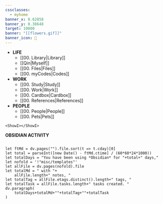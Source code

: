 ```yaml
---
cssclasses:
  - myhome
banner_x: 0.62858
banner_y: 0.38648
target: 10000
banner: "[[flowers.gif]]"
banner_icon: 📆
---
```


- **LIFE**
	- [[00. Library|Library]]
	- [[Qin|Myself]]
	- [[00. Files|Files]]
	- [[00. myCodes|Codes]]
- **WORK**
	- [[00. Study|Study]]
	- [[00. Work|Work]]
	- [[00. Cardbox|Cardbox]]
	- [[00. References|References]]
- **PEOPLE**
	- [[00. People|People]]
	- [[00. Pets|Pets]]

```jsx:
<ShowI></ShowI>
```

**OBSIDIAN ACTIVITY**
```dataviewjs

let ftMd = dv.pages("").file.sort(t => t.cday)[0]
let total = parseInt([new Date() - ftMd.ctime] / (60*60*24*1000))
let totalDays = "You have been using *Obsidian* for "+total+" days,"
let nofold = '!"misc/templates"'
let allFile = dv.pages(nofold).file
let totalMd = " with "+
	allFile.length+" notes, "
let totalTag = allFile.etags.distinct().length+" tags, "
let totalTask = allFile.tasks.length+" tasks created. "
dv.paragraph(
	totalDays+totalMd+""+totalTag+""+totalTask
)

```



